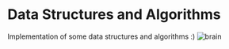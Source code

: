 # Data Structures and Algorithms
Implementation of some data structures and algorithms :) 
![brain](https://images.twinkl.co.uk/tw1n/image/private/t_630/u/ux/brain-gym-wiki_ver_1.png)